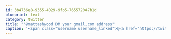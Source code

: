```yaml
---
id: 3b4736e8-9355-4029-9fb5-765572047b1d
blueprint: text
category: twitter
title: "'@mattashwood DM your gmail.com address"
caption: '<span class="username username_linked">@<a href="https://twitter.com/mattashwood" title="Matt Ashwood">mattashwood</a></span> DM your gmail.com address'
---
```

